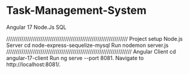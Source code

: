 # Task-Management-System
Angular 17
Node.Js
SQL

////////////////////////////////////////////////////////////////
Project setup
Node.js Server
cd node-express-sequelize-mysql
Run nodemon server.js
//////////////////////////////////////////////////////////////////
Angular Client
cd angular-17-client
Run ng serve --port 8081. Navigate to http://localhost:8081/.
